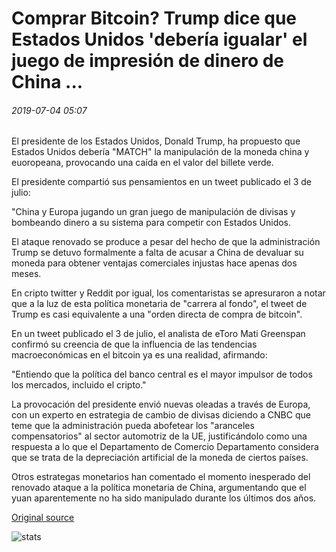 # Comprar Bitcoin? Trump dice que Estados Unidos 'debería igualar' el juego de impresión de dinero de China ...

###### 2019-07-04 05:07

El presidente de los Estados Unidos, Donald Trump, ha propuesto que Estados Unidos debería "MATCH" la manipulación de la moneda china y euoropeana, provocando una caída en el valor del billete verde.

El presidente compartió sus pensamientos en un tweet publicado el 3 de julio:

"China y Europa jugando un gran juego de manipulación de divisas y bombeando dinero a su sistema para competir con Estados Unidos.

El ataque renovado se produce a pesar del hecho de que la administración Trump se detuvo formalmente a falta de acusar a China de devaluar su moneda para obtener ventajas comerciales injustas hace apenas dos meses.

En cripto twitter y Reddit por igual, los comentaristas se apresuraron a notar que a la luz de esta política monetaria de "carrera al fondo", el tweet de Trump es casi equivalente a una "orden directa de compra de bitcoin".

En un tweet publicado el 3 de julio, el analista de eToro Mati Greenspan confirmó su creencia de que la influencia de las tendencias macroeconómicas en el bitcoin ya es una realidad, afirmando:

"Entiendo que la política del banco central es el mayor impulsor de todos los mercados, incluido el cripto."

La provocación del presidente envió nuevas oleadas a través de Europa, con un experto en estrategia de cambio de divisas diciendo a CNBC que teme que la administración pueda abofetear los "aranceles compensatorios" al sector automotriz de la UE, justificándolo como una respuesta a lo que el Departamento de Comercio Departamento considera que se trata de la depreciación artificial de la moneda de ciertos países.

Otros estrategas monetarios han comentado el momento inesperado del renovado ataque a la política monetaria de China, argumentando que el yuan aparentemente no ha sido manipulado durante los últimos dos años.

[Original source](https://cointelegraph.com/news/buy-bitcoin-trump-says-us-should-match-chinas-money-printing-game)

![stats](https://c.statcounter.com/11760860/0/a89fa40b/1/ "stats")
